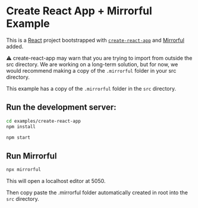 # Create React App + Mirrorful Example

This is a [React](https://react.dev/) project bootstrapped with [`create-react-app`](https://create-react-app.dev/) and [Mirrorful](https://mirrorful.com/) added.

⚠️ create-react-app may warn that you are trying to import from outside the src directory. We are working on a long-term solution, but for now, we would recommend making a copy of the `.mirrorful` folder in your src directory.

This example has a copy of the `.mirrorful` folder in the `src` directory.

## Run the development server:

```bash
cd examples/create-react-app
npm install
```

```bash
npm start
```

## Run Mirrorful

```bash
npx mirrorful
```

This will open a localhost editor at 5050.

Then copy paste the .mirrorful folder automatically created in root into the `src` directory.
